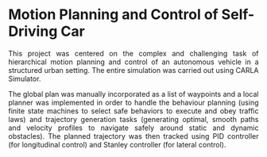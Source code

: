 # Motion Planning and Control of Self-Driving Car

<p align="justify">
This project was centered on the complex and challenging task of hierarchical motion planning and control of an autonomous vehicle in a structured urban setting. The entire simulation was carried out using CARLA Simulator.
</p>

<p align="justify">
The global plan was manually incorporated as a list of waypoints and a local planner was implemented in order to handle the behaviour planning (using finite state machines to select safe behaviors to execute and obey traffic laws) and trajectory generation tasks (generating optimal, smooth paths and velocity profiles to navigate safely around static and dynamic obstacles). The planned trajectory was then tracked using PID controller (for longitudinal control) and Stanley controller (for lateral control).
